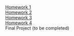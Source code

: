 [Homework 1](https://sveta1234555.github.io/genius-homework/genius-homework-1-main)<br>
[Homework 2](https://sveta1234555.github.io/genius-homework/homework-2)<br>
[Homework 3](https://sveta1234555.github.io/genius-homework/homework-3)<br>
[Homework 4](https://sveta1234555.github.io/genius-homework/homework-4)<br>
Final Project (to be completed)
